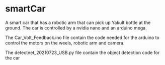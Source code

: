 # smartCar
A smart car that has a robotic arm that can pick up Yakult bottle at the ground. The car is controlled by a nvidia nano and an arduino mega.

The Car_Volt_Feedback.ino file contain the code needed for the arduino to control the motors on the weels, robotic arm and camera.

The detectnet_20210723_USB.py file contain the object detection code for the car
